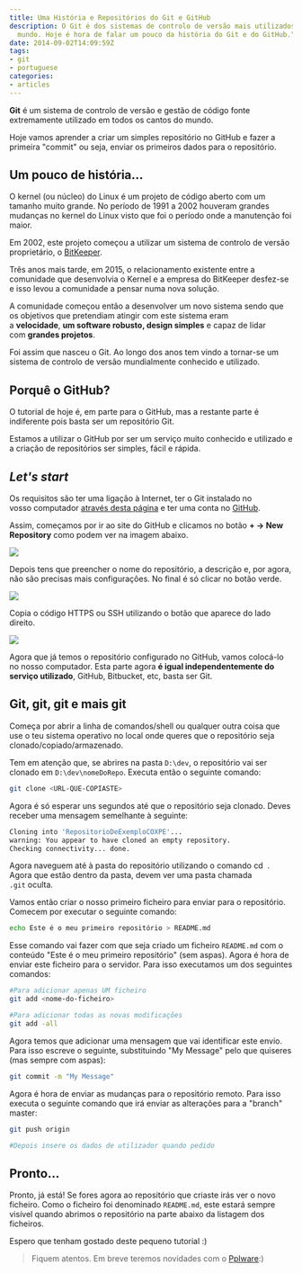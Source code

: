 ```yaml
---
title: Uma História e Repositórios do Git e GitHub
description: O Git é dos sistemas de controlo de versão mais utilizados por todo o
  mundo. Hoje é hora de falar um pouco da história do Git e do GitHub."
date: 2014-09-02T14:09:59Z
tags:
- git
- portuguese
categories:
- articles
---
```


**Git** é um sistema de controlo de versão e gestão de código fonte extremamente utilizado em todos os cantos do mundo.

<!--more-->

Hoje vamos aprender a criar um simples repositório no GitHub e fazer a primeira "commit" ou seja, enviar os primeiros dados para o repositório.

## Um pouco de história...

O kernel (ou núcleo) do Linux é um projeto de código aberto com um tamanho muito grande. No período de 1991 a 2002 houveram grandes mudanças no kernel do Linux visto que foi o período onde a manutenção foi maior.

Em 2002, este projeto começou a utilizar um sistema de controlo de versão proprietário, o [BitKeeper](http://www.bitkeeper.com/).

Três anos mais tarde, em 2015, o relacionamento existente entre a comunidade que desenvolvia o Kernel e a empresa do BitKeeper desfez-se e isso levou a comunidade a pensar numa nova solução.

A comunidade começou então a desenvolver um novo sistema sendo que os objetivos que pretendiam atingir com este sistema eram a **velocidade**, **um software robusto, design simples** e capaz de lidar com **grandes projetos**.

Foi assim que nasceu o Git. Ao longo dos anos tem vindo a tornar-se um sistema de controlo de versão mundialmente conhecido e utilizado.


## Porquê o GitHub?

O tutorial de hoje é, em parte para o GitHub, mas a restante parte é indiferente pois basta ser um repositório Git.

Estamos a utilizar o GitHub por ser um serviço muito conhecido e utilizado e a criação de repositórios ser simples, fácil e rápida.

## _Let's start_

Os requisitos são ter uma ligação à Internet, ter o Git instalado no vosso computador [através desta página](http://git-scm.com/) e ter uma conta no [GitHub](https://github.com).

Assim, começamos por ir ao site do GitHub e clicamos no botão **+ → New Repository** como podem ver na imagem abaixo.

![](https://cdn.hacdias.com/media/2014-09-github01.jpg)

Depois tens que preencher o nome do repositório, a descrição e, por agora, não são precisas mais configurações. No final é só clicar no botão verde.

![](https://cdn.hacdias.com/media/2014-09-github02.jpg)

Copia o código HTTPS ou SSH utilizando o botão que aparece do lado direito.

![](https://cdn.hacdias.com/media/2014-09-github03.jpg)

Agora que já temos o repositório configurado no GitHub, vamos colocá-lo no nosso computador. Esta parte agora **é igual independentemente do serviço utilizado**, GitHub, Bitbucket, etc, basta ser Git.

## Git, git, git e mais git

Começa por abrir a linha de comandos/shell ou qualquer outra coisa que use o teu sistema operativo no local onde queres que o repositório seja clonado/copiado/armazenado.

Tem em atenção que, se abrires na pasta ```D:\dev```, o repositório vai ser clonado em ```D:\dev\nomeDoRepo```. Executa então o seguinte comando:

```bash
git clone <URL-QUE-COPIASTE>
```

Agora é só esperar uns segundos até que o repositório seja clonado. Deves receber uma mensagem semelhante à seguinte:

```bash
Cloning into 'RepositorioDeExemploCOXPE'...
warning: You appear to have cloned an empty repository.
Checking connectivity... done.
```

Agora naveguem até à pasta do repositório utilizando o comando cd <NOME-DO-REPO> . Agora que estão dentro da pasta, devem ver uma pasta chamada ```.git``` oculta.

Vamos então criar o nosso primeiro ficheiro para enviar para o repositório. Comecem por executar o seguinte comando:

```bash
echo Este é o meu primeiro repositório > README.md
```

Esse comando vai fazer com que seja criado um ficheiro ```README.md``` com o conteúdo "Este é o meu primeiro repositório" (sem aspas). Agora é hora de enviar este ficheiro para o servidor. Para isso executamos um dos seguintes comandos:

```bash
#Para adicionar apenas UM ficheiro
git add <nome-do-ficheiro>

#Para adicionar todas as novas modificações
git add -all
```

Agora temos que adicionar uma mensagem que vai identificar este envio. Para isso escreve o seguinte, substituindo "My Message" pelo que quiseres (mas sempre com aspas):

```bash
git commit -m "My Message"
```

Agora é hora de enviar as mudanças para o repositório remoto. Para isso executa o seguinte comando que irá enviar as alterações para a "branch" master:

```bash
git push origin

#Depois insere os dados de utilizador quando pedido
```

## Pronto...

Pronto, já está! Se fores agora ao repositório que criaste irás ver o novo ficheiro. Como o ficheiro foi denominado ```README.md```, este estará sempre visível quando abrimos o repositório na parte abaixo da listagem dos ficheiros.

Espero que tenham gostado deste pequeno tutorial :)


> Fiquem atentos. Em breve teremos novidades com o [Pplware](http://pplware.com):)
